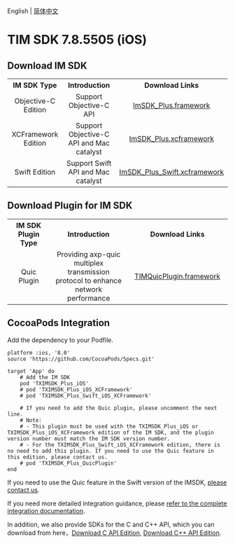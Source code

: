 English | [简体中文](./README_ZH.md)

# TIM SDK 7.8.5505 (iOS)

## Download IM SDK

<table >
  <tr>
    <th width="240px" style="text-align:center">IM SDK Type</th>
    <th width="460px" style="text-align:center">Introduction</th>
    <th width="300px" style="text-align:center">Download Links</th>
  </tr>

  <tr >
     <td style="text-align:center">Objective-C Edition</td>
     <td style="text-align:center">Support Objective-C API</td>
     <td style="text-align:center"><a href="https://im.sdk.qcloud.com/download/plus/7.8.5505/ImSDK_Plus_7.8.5505.framework.zip">ImSDK_Plus.framework</a></td>
  </tr>
    
  <tr >
     <td style="text-align:center">XCFramework Edition</td>
     <td style="text-align:center">Support Objective-C API and Mac catalyst</td>
     <td style="text-align:center"><a href="https://im.sdk.qcloud.com/download/plus/7.8.5505/ImSDK_Plus_7.8.5505.xcframework.zip">ImSDK_Plus.xcframework</a></td>
  </tr>
	
  <tr >
     <td style="text-align:center">Swift Edition</td>
     <td style="text-align:center">Support Swift API and Mac catalyst</td>
     <td style="text-align:center"><a href="https://im.sdk.qcloud.com/download/plus/7.8.5505/ImSDK_Plus_Swift_7.8.5505.xcframework.zip">ImSDK_Plus_Swift.xcframework</a></td>
  </tr>
</table>

## Download Plugin for IM SDK

<table >
  <tr>
    <th width="240px" style="text-align:center">IM SDK Plugin Type</th>
    <th width="460px" style="text-align:center">Introduction</th>
    <th width="300px" style="text-align:center">Download Links</th>
  </tr>

  <tr >
     <td style="text-align:center">Quic Plugin</td>
     <td style="text-align:center">Providing axp-quic multiplex transmission protocol to enhance network performance</td>
     <td style="text-align:center"><a href="https://im.sdk.qcloud.com/download/plus/7.8.5505/TIMQuicPlugin_7.8.5505.framework.zip">TIMQuicPlugin.framework</a></td>
  </tr>
</table>

## CocoaPods Integration
Add the dependency to your Podfile.

```
platform :ios, '8.0'
source 'https://github.com/CocoaPods/Specs.git'

target 'App' do
    # Add the IM SDK
    pod 'TXIMSDK_Plus_iOS'
    # pod 'TXIMSDK_Plus_iOS_XCFramework'
    # pod 'TXIMSDK_Plus_Swift_iOS_XCFramework'

    # If you need to add the Quic plugin, please uncomment the next line.
    # Note:
    # - This plugin must be used with the TXIMSDK_Plus_iOS or TXIMSDK_Plus_iOS_XCFramework edition of the IM SDK, and the plugin version number must match the IM SDK version number.
    # - For the TXIMSDK_Plus_Swift_iOS_XCFramework edition, there is no need to add this plugin. If you need to use the Quic feature in this edition, please contact us.
    # pod 'TXIMSDK_Plus_QuicPlugin'
end
```

If you need to use the Quic feature in the Swift version of the IMSDK, [please contact us](https://www.tencentcloud.com/document/product/1047/41676).

If you need more detailed integration guidance, please [refer to the complete integration documentation](https://www.tencentcloud.com/document/product/1047/34307).

In addition, we also provide SDKs for the C and C++ API, which you can download from here，[Download C API Edition](https://im.sdk.qcloud.com/download/plus/7.8.5505/cross_platform/ImSDK_iOS_C_7.8.5505.framework.zip), [Download  C++ API Edition](https://im.sdk.qcloud.com/download/plus/7.8.5505/cross_platform/ImSDK_iOS_CPP_7.8.5505.framework.zip).
